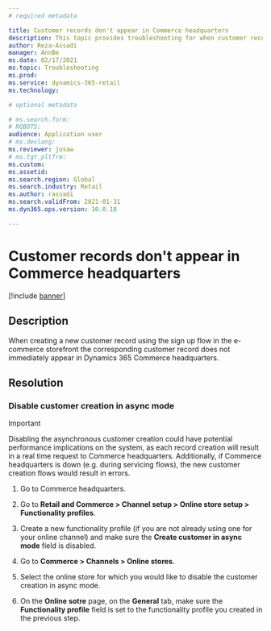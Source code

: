 ```yaml
---
# required metadata

title: Customer records don't appear in Commerce headquarters
description: This topic provides troubleshooting for when customer records don't show up immediately in Commerce headquarters. 
author: Reza-Assadi
manager: AnnBe
ms.date: 02/17/2021
ms.topic: Troubleshooting
ms.prod: 
ms.service: dynamics-365-retail
ms.technology: 

# optional metadata

# ms.search.form: 
# ROBOTS: 
audience: Application user
# ms.devlang: 
ms.reviewer: josaw
# ms.tgt_pltfrm: 
ms.custom: 
ms.assetid: 
ms.search.region: Global
ms.search.industry: Retail
ms.author: rassadi
ms.search.validFrom: 2021-01-31
ms.dyn365.ops.version: 10.0.18

---
```


# Customer records don't appear in Commerce headquarters

[!include [banner](../../includes/banner.md)]

## Description
When creating a new customer record using the sign up flow in the e-commerce storefront the corresponding customer record does not immediately appear in Dynamics 365 Commerce headquarters.

## Resolution

### Disable customer creation in async mode 

> [!IMPORTANT]
> Disabling the asynchronous customer creation could have potential performance implications on the system, as each record creation will result in a real time request to Commerce headquarters. Additionally, if Commerce headquarters is down (e.g.
during servicing flows), the new customer creation flows would result in errors.

1. Go to Commerce headquarters.

1. Go to **Retail and Commerce > Channel setup > Online store setup > Functionality profiles**.

1. Create a new functionality profile (if you are not already using one for your online channel) and make sure the **Create customer in async mode** field is disabled.

1. Go to **Commerce > Channels > Online stores.**

1. Select the online store for which you would like to disable the customer creation in async mode.

1. On the **Online sotre** page, on the **General** tab, make sure the **Functionality profile** field is set to the functionality profile you created in the previous step.


